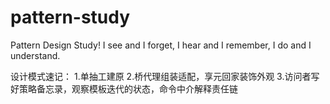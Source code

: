 # pattern-study
Pattern Design Study! I see and I forget, I hear and I remember, I do and I understand.

设计模式速记：
1.单抽工建原
2.桥代理组装适配，享元回家装饰外观
3.访问者写好策略备忘录，观察模板迭代的状态，命令中介解释责任链